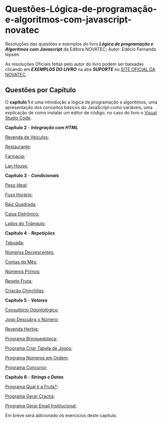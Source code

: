 # Questões-Lógica-de-programação-e-algoritmos-com-javascript-novatec

Resoluções das questões e exemplos do livro **_Lógica de programação e Algoritmos com Javascript_** da Editora NOVATEC; Autor: Edécio Fernando Iepsen.

As resoluções Oficiais feitas pelo autor do livro podem ser baixadas clicando em **_EXEMPLOS DO LIVRO_** na aba **_SUPORTE_** no [SITE OFICIAL DA NOVATEC](https://novatec.com.br/livros/logica-programacao-algoritmos-com-javascript/).

## Questões por Capítulo

O **capítulo 1** é uma introdução a lógica de programação e algoritimos, uma apresentação dos conceitos básicos do JavaScript como variáveis, uma explicação de como instalar um editor de código; no caso do livro o [Visual Studio Code](https://code.visualstudio.com/).

**Capítulo 2** - **_Integração com HTML_**

[Revenda de Veículos](https://github.com/KaicMachado/logica-js-exercicios/tree/main/ex-aluno);

[Restaurante](https://github.com/KaicMachado/logica-js-exercicios/tree/main/ex-restaurante);

[Farmácia](https://github.com/KaicMachado/logica-js-exercicios/tree/main/ex-farmacia);

[Lan House](https://github.com/KaicMachado/logica-js-exercicios/tree/main/ex-lan-house);

**Capítulo 3** - **_Condicionais_**

[Peso Ideal](https://github.com/KaicMachado/logica-js-exercicios/tree/main/ex-peso-ideal);

[Fuso Horário](https://github.com/KaicMachado/logica-js-exercicios/tree/main/ex-fuso-horario);

[Raiz Quadrada](https://github.com/KaicMachado/logica-js-exercicios/tree/main/ex-raiz-quadrada);

[Caixa Eletrônico](https://github.com/KaicMachado/logica-js-exercicios/tree/main/ex-caixa-eletronico);

[Lados do Triângulo](https://github.com/KaicMachado/logica-js-exercicios/tree/main/ex-triangulo);

**Capítulo 4** - **_Repetições_**

[Tabuada](https://github.com/KaicMachado/logica-js-exercicios/tree/main/ex-tabuada);

[Números Decrescentes](https://github.com/KaicMachado/logica-js-exercicios/tree/main/ex-numeros-decrescentes);

[Contas do Mês](https://github.com/KaicMachado/logica-js-exercicios/tree/main/ex-contas-do-mes);

[Números Primos](https://github.com/KaicMachado/logica-js-exercicios/tree/main/ex-numeros-primos);

[Repete Fruta](https://github.com/KaicMachado/logica-js-exercicios/tree/main/ex-repete-fruta);

[Criação Chinchilas](https://github.com/KaicMachado/logica-js-exercicios/tree/main/ex-chinchila);

**Capítulo 5** - **_Vetores_**

[Consultório Odontológico](https://github.com/KaicMachado/logica-js-exercicios/tree/main/ex-consultorio-odontologico);

[Jogo Descubra o Número](https://github.com/KaicMachado/logica-js-exercicios/tree/main/ex-descubra-o-numero);

[Revenda Herbie](https://github.com/KaicMachado/logica-js-exercicios/tree/main/ex-revenda-herbie);

[Programa Brinquedoteca](https://github.com/KaicMachado/logica-js-exercicios/tree/main/ex-brinquedoteca);

[Programa Criar Tabela de Jogos](https://github.com/KaicMachado/logica-js-exercicios/tree/main/ex-numeros-em-ordem);

[Programa Números em Ordem](https://github.com/KaicMachado/logica-js-exercicios/tree/main/ex-jogos-eliminatorios);

[Programa Concurso](https://github.com/KaicMachado/logica-js-exercicios/tree/main/ex-concurso);

**Capítulo 6** - **_Strings e Datas_**

[Programa Qual é a Fruta?](https://github.com/KaicMachado/logica-js-exercicios/tree/main/ex-qual-e-a-fruta);

[Programa Gerar Crachá](https://github.com/KaicMachado/logica-js-exercicios/tree/main/ex-gera-cracha);

[Programa Gerar Email Institucional](https://github.com/KaicMachado/logica-js-exercicios/tree/main/ex-email-institucional);

Em breve será adicionado os exercícios deste capítulo.
